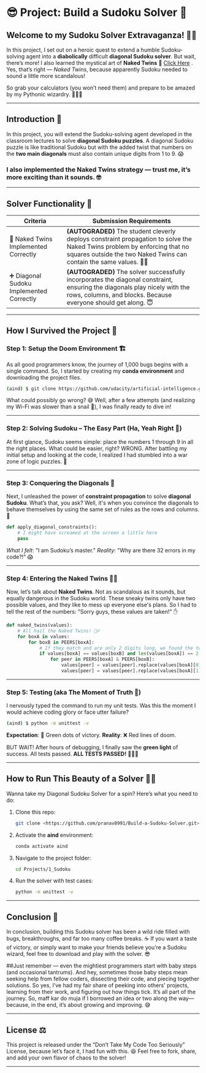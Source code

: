 # 😎 Project: Build a Sudoku Solver 🎯

## Welcome to my Sudoku Solver Extravaganza! 🎉🧠

In this project, I set out on a heroic quest to extend a humble Sudoku-solving agent into a **diabolically** difficult **diagonal Sudoku solver**. But wait, there’s more! I also learned the mystical art of **Naked Twins** 👫 [Click Here](https://www.sudokudragon.com/guidenakedtwins.htm)
. Yes, that’s right — *Naked Twins*, because apparently Sudoku needed to sound a little more scandalous! 

So grab your calculators (you won’t need them) and prepare to be amazed by my Pythonic wizardry. 🧙‍♂️🐍

---

## Introduction 🧐

In this project, you will extend the Sudoku-solving agent developed in the classroom lectures to solve **diagonal Sudoku puzzles**. A diagonal Sudoku puzzle is like traditional Sudoku but with the added twist that numbers on the **two main diagonals** must also contain unique digits from 1 to 9. 😱

### I also implemented the **Naked Twins** strategy — trust me, it’s more exciting than it sounds. 🤓

---

## Solver Functionality 💪

| Criteria                               | Submission Requirements                                                                                                                                                  |
|----------------------------------------|---------------------------------------------------------------------------------------------------------------------------------------------------------------------------|
| 👫 Naked Twins Implemented Correctly    | **(AUTOGRADED)** The student cleverly deploys constraint propagation to solve the Naked Twins problem by enforcing that no squares outside the two Naked Twins can contain the same values. 💃🕺 |
| ➕ Diagonal Sudoku Implemented Correctly | **(AUTOGRADED)** The solver successfully incorporates the diagonal constraint, ensuring the diagonals play nicely with the rows, columns, and blocks. Because everyone should get along. 😇|

---

## How I Survived the Project 🚀

### Step 1: Setup the Doom Environment 🏗️

As all good programmers know, the journey of 1,000 bugs begins with a single command. So, I started by creating my **conda environment** and downloading the project files.

```bash
(aind) $ git clone https://github.com/udacity/artificial-intelligence.git
```

What could possibly go wrong? 😅 Well, after a few attempts (and realizing my Wi-Fi was slower than a snail 🐌), I was finally ready to dive in!

---

### Step 2: Solving Sudoku – The Easy Part (Ha, Yeah Right 😬)

At first glance, Sudoku seems simple: place the numbers 1 through 9 in all the right places. What could be easier, right? WRONG. After battling my initial setup and looking at the code, I realized I had stumbled into a war zone of logic puzzles. 🧩

---

### Step 3: Conquering the Diagonals 🔀

Next, I unleashed the power of **constraint propagation** to solve **diagonal Sudoku**. What’s that, you ask? Well, it's when you convince the diagonals to behave themselves by using the same set of rules as the rows and columns. 🎯

```python
def apply_diagonal_constraints():
    # I might have screamed at the screen a little here
    pass
```

*What I felt*: "I am Sudoku’s master."
*Reality*: "Why are there 32 errors in my code?!" 😱

---

### Step 4: Entering the Naked Twins 👫💥

Now, let’s talk about **Naked Twins**. Not as scandalous as it sounds, but equally dangerous in the Sudoku world. These sneaky twins only have two possible values, and they like to mess up everyone else's plans. So I had to tell the rest of the numbers: "Sorry guys, these values are taken!" ✋

```python
def naked_twins(values):
    # All hail the Naked Twins! 👯‍♂️
    for boxA in values:
        for boxB in PEERS[boxA]:
            # If they match and are only 2 digits long, we found the twins 👀
            if values[boxA] == values[boxB] and len(values[boxA]) == 2:
                for peer in PEERS[boxA] & PEERS[boxB]:
                    values[peer] = values[peer].replace(values[boxA][0], '')
                    values[peer] = values[peer].replace(values[boxA][1], '')
```

---

### Step 5: Testing (aka The Moment of Truth 😬)

I nervously typed the command to run my unit tests. Was this the moment I would achieve coding glory or face utter failure?

```bash
(aind) $ python -m unittest -v
```

**Expectation**: 🎉 Green dots of victory.
**Reality**: ❌ Red lines of doom.

BUT WAIT! After hours of debugging, I finally saw the **green light** of success. All tests passed. **ALL TESTS PASSED!** 🎊🎉🙌

---

## How to Run This Beauty of a Solver 👩‍💻

Wanna take my Diagonal Sudoku Solver for a spin? Here’s what you need to do:

1. Clone this repo:
   ```bash
   git clone <https://github.com/pranav8991/Build-a-Sudoku-Solver.git>
   ```
   
2. Activate the **aind** environment:
   ```bash
   conda activate aind
   ```

3. Navigate to the project folder:
   ```bash
   cd Projects/1_Sudoku
   ```

4. Run the solver with test cases:
   ```bash
   python -m unittest -v
   ```

---

## Conclusion 🏁

In conclusion, building this Sudoku solver has been a wild ride filled with bugs, breakthroughs, and far too many coffee breaks. ☕ If you want a taste of victory, or simply want to make your friends believe you're a Sudoku wizard, feel free to download and play with the solver. 😎

##Just remember — even the mightiest programmers start with baby steps (and occasional tantrums). And hey, sometimes those baby steps mean seeking help from fellow coders, dissecting their code, and piecing together solutions. So yes, I’ve had my fair share of peeking into others' projects, learning from their work, and figuring out how things tick. It’s all part of the journey. So, maff kar do muja if I borrowed an idea or two along the way—because, in the end, it’s about growing and improving. 😅

---

## License ⚖️

This project is released under the “Don’t Take My Code Too Seriously” License, because let’s face it, I had fun with this. 😆 Feel free to fork, share, and add your own flavor of chaos to the solver! 

---
